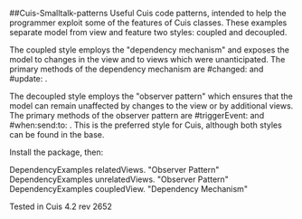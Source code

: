 ##Cuis-Smalltalk-patterns
Useful Cuis code patterns, intended to help the programmer exploit some of the features of Cuis classes. These examples separate model from view and feature two styles: coupled and decoupled.

The coupled style employs the "dependency mechanism" and exposes the model to changes in the view and to views which were unanticipated. The primary methods of the dependency mechanism are #changed: and #update: .

The decoupled style employs the "observer pattern" which ensures that the model can remain unaffected by changes to the view or by additional views. The primary methods of the observer pattern are #triggerEvent: and #when:send:to: . This is the preferred style for Cuis, although both styles can be found in the base.

Install the package, then:


DependencyExamples relatedViews.			"Observer Pattern"
DependencyExamples unrelatedViews.		"Observer Pattern"
DependencyExamples coupledView.			"Dependency Mechanism"

Tested in Cuis 4.2  rev 2652